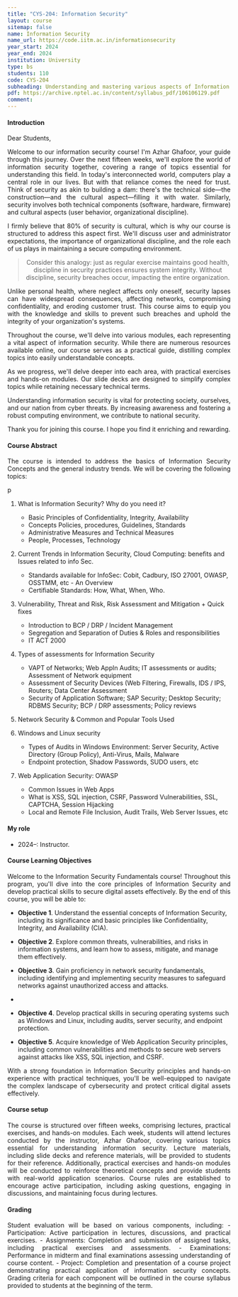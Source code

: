 ```yaml
---
title: "CYS-204: Information Security"
layout: course
sitemap: false
name: Information Security
name_url: https://code.iitm.ac.in/informationsecurity
year_start: 2024
year_end: 2024
institution: University
type: bs
students: 110
code: CYS-204
subheading: Understanding and mastering various aspects of Information security 
pdf: https://archive.nptel.ac.in/content/syllabus_pdf/106106129.pdf
comment: 
---
```

#### Introduction
<p align="justify">
Dear Students,
</p>

<p align="justify">
Welcome to our information security course! I'm Azhar Ghafoor, your guide through this journey. Over the next fifteen weeks, we'll explore the world of information security together, covering a range of topics essential for understanding this field.
In today's interconnected world, computers play a central role in our lives. But with that reliance comes the need for trust. Think of security as akin to building a dam: there's the technical side—the construction—and the cultural aspect—filling it with water. Similarly, security involves both technical components (software, hardware, firmware) and cultural aspects (user behavior, organizational discipline).</p>

<p align="justify">
I firmly believe that 80% of security is cultural, which is why our course is structured to address this aspect first. We'll discuss user and administrator expectations, the importance of organizational discipline, and the role each of us plays in maintaining a secure computing environment.</p>

<blockquote>
<p align="center">
Consider this analogy: just as regular exercise maintains good health, discipline in security practices ensures system integrity. Without discipline, security breaches occur, impacting the entire organization.
</p>
</blockquote>

<p align="justify">
Unlike personal health, where neglect affects only oneself, security lapses can have widespread consequences, affecting networks, compromising confidentiality, and eroding customer trust. This course aims to equip you with the knowledge and skills to prevent such breaches and uphold the integrity of your organization's systems.</p>

<p align="justify">
Throughout the course, we'll delve into various modules, each representing a vital aspect of information security. While there are numerous resources available online, our course serves as a practical guide, distilling complex topics into easily understandable concepts.</p>

<p align="justify">
As we progress, we'll delve deeper into each area, with practical exercises and hands-on modules. Our slide decks are designed to simplify complex topics while retaining necessary technical terms.</p>

<p align="justify">
Understanding information security is vital for protecting society, ourselves, and our nation from cyber threats. By increasing awareness and fostering a robust computing environment, we contribute to national security.</p>

<p align="justify">
Thank you for joining this course. I hope you find it enriching and rewarding.</p>


#### Course Abstract
<p align="justify">
The course is intended to address the basics of Information Security Concepts and the general industry trends. We will be covering the following topics: </p>p
<p align="justify">

1. What is Information Security? Why do you need it?
   - Basic Principles of Confidentiality, Integrity, Availability
   - Concepts Policies, procedures, Guidelines, Standards
   - Administrative Measures and Technical Measures
   - People, Processes, Technology

2. Current Trends in Information Security, Cloud Computing: benefits and Issues related to info Sec.
   - Standards available for InfoSec: Cobit, Cadbury, ISO 27001, OWASP, OSSTMM, etc - An Overview
   - Certifiable Standards: How, What, When, Who.

3. Vulnerability, Threat and Risk, Risk Assessment and Mitigation + Quick fixes
   - Introduction to BCP / DRP / Incident Management
   - Segregation and Separation of Duties & Roles and responsibilities
   - IT ACT 2000

4. Types of assessments for Information Security
   - VAPT of Networks; Web Appln Audits; IT assessments or audits; Assessment of Network equipment
   - Assessment of Security Devices (Web Filtering, Firewalls, IDS / IPS, Routers; Data Center Assessment
   - Security of Application Software; SAP Security; Desktop Security; RDBMS Security; BCP / DRP assessments; Policy reviews

5. Network Security & Common and Popular Tools Used

6. Windows and Linux security
   - Types of Audits in Windows Environment: Server Security, Active Directory (Group Policy), Anti-Virus, Mails, Malware
   - Endpoint protection, Shadow Passwords, SUDO users, etc

7. Web Application Security: OWASP
   - Common Issues in Web Apps
   - What is XSS, SQL injection, CSRF, Password Vulnerabilities, SSL, CAPTCHA, Session Hijacking
   - Local and Remote File Inclusion, Audit Trails, Web Server Issues, etc
</p>


#### My role
- 2024–: Instructor.

#### Course Learning Objectives
<p align="justify">
Welcome to the Information Security Fundamentals course! Throughout this program, you'll dive into the core principles of Information Security and develop practical skills to secure digital assets effectively. By the end of this course, you will be able to:</p>

- **Objective 1**. Understand the essential concepts of Information Security, including its significance and basic principles like Confidentiality, Integrity, and Availability (CIA).

- **Objective 2**. Explore common threats, vulnerabilities, and risks in information systems, and learn how to assess, mitigate, and manage them effectively.

- **Objective 3**. Gain proficiency in network security fundamentals, including identifying and implementing security measures to safeguard networks against unauthorized access and attacks.
- 
- **Objective 4**. Develop practical skills in securing operating systems such as Windows and Linux, including audits, server security, and endpoint protection.

- **Objective 5**. Acquire knowledge of Web Application Security principles, including common vulnerabilities and methods to secure web servers against attacks like XSS, SQL injection, and CSRF.
<p align="justify">
With a strong foundation in Information Security principles and hands-on experience with practical techniques, you'll be well-equipped to navigate the complex landscape of cybersecurity and protect critical digital assets effectively. </p>


#### Course setup
<p align="justify">
The course is structured over fifteen weeks, comprising lectures, practical exercises, and hands-on modules. Each week, students will attend lectures conducted by the instructor, Azhar Ghafoor, covering various topics essential for understanding information security. Lecture materials, including slide decks and reference materials, will be provided to students for their reference. Additionally, practical exercises and hands-on modules will be conducted to reinforce theoretical concepts and provide students with real-world application scenarios. Course rules are established to encourage active participation, including asking questions, engaging in discussions, and maintaining focus during lectures.  
</p>

#### Grading
<p align="justify">
Student evaluation will be based on various components, including:
- Participation: Active participation in lectures, discussions, and practical exercises.
- Assignments: Completion and submission of assigned tasks, including practical exercises and assessments.
- Examinations: Performance in midterm and final examinations assessing understanding of course content.
- Project: Completion and presentation of a course project demonstrating practical application of information security concepts.
Grading criteria for each component will be outlined in the course syllabus provided to students at the beginning of the term.
</p>
